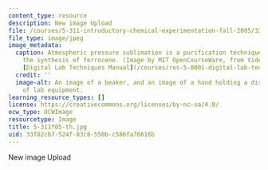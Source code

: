 ```yaml
---
content_type: resource
description: New image Upload
file: /courses/5-311-introductory-chemical-experimentation-fall-2005/33f82cb7524f83c8550bc586fa76616b_5-311f05-th.jpg
file_type: image/jpeg
image_metadata:
  caption: Atmospheric pressure sublimation is a purification technique used during
    the synthesis of ferrocene. (Image by MIT OpenCourseWare, from Video 8 of the
    [Digital Lab Techniques Manual](/courses/res-5-0001-digital-lab-techniques-manual-spring-2007/).)
  credit: ''
  image-alt: An image of a beaker, and an image of a hand holding a dish over a piece
    of lab equipment.
learning_resource_types: []
license: https://creativecommons.org/licenses/by-nc-sa/4.0/
ocw_type: OCWImage
resourcetype: Image
title: 5-311f05-th.jpg
uid: 33f82cb7-524f-83c8-550b-c586fa76616b
---
```

New image Upload
